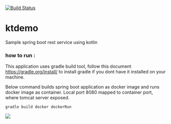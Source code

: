 [![Build Status](https://travis-ci.org/kranthik2/ktdemo.svg?branch=master)](https://travis-ci.org/kranthik2/ktdemo)
# ktdemo
Sample spring boot rest service using kotlin

### how to run : 
This application uses gradle build tool, follow this document https://gradle.org/install/ to install gradle 
if you dont have it installed on your machine. 

Below command builds spring boot application as docker image and runs docker image as container.
Local port 8080 mapped to container port, where tomcat server exposed.

```
gradle build docker dockerRun
```

![](https://media.giphy.com/media/cM7dLTfY2Sa3GC5xFe/giphy.gif)


